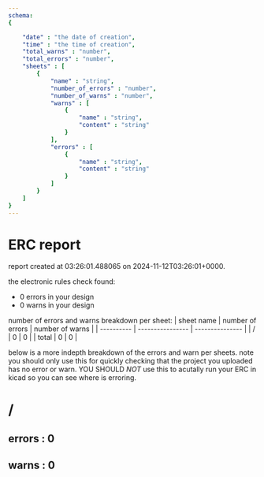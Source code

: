 ```yaml
---
schema:
{

    "date" : "the date of creation",
    "time" : "the time of creation",
    "total_warns" : "number",
    "total_errors" : "number",
    "sheets" : [
        {
            "name" : "string",
            "number_of_errors" : "number",
            "number_of_warns" : "number",
            "warns" : [
                {
                    "name" : "string",
                    "content" : "string"
                }
            ],
            "errors" : [
                {
                    "name" : "string",
                    "content" : "string"
                }
            ]
        }    
    ]
}
---
```

# ERC report

report created at 03:26:01.488065 on 2024-11-12T03:26:01+0000.

the electronic rules check found:
- 0 errors in your design
- 0 warns in your design

number of errors and warns breakdown per sheet:
| sheet name | number of errors | number of warns |
| ---------- | ---------------- | --------------- | 
| / | 0 | 0 | 
| total             |  0                      | 0                       |

below is a more indepth breakdown of the errors and warn per sheets.
note you should only use this for quickly checking that the project
you uploaded has no error or warn. YOU SHOULD *NOT* use this to acutally
run your ERC in kicad so you can see where is erroring.


# /
## errors : 0

## warns : 0 

